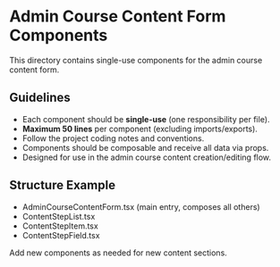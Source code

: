 # Admin Course Content Form Components

This directory contains single-use components for the admin course content form.

## Guidelines

- Each component should be **single-use** (one responsibility per file).
- **Maximum 50 lines** per component (excluding imports/exports).
- Follow the project coding notes and conventions.
- Components should be composable and receive all data via props.
- Designed for use in the admin course content creation/editing flow.

## Structure Example

- AdminCourseContentForm.tsx (main entry, composes all others)
- ContentStepList.tsx
- ContentStepItem.tsx
- ContentStepField.tsx

Add new components as needed for new content sections.
